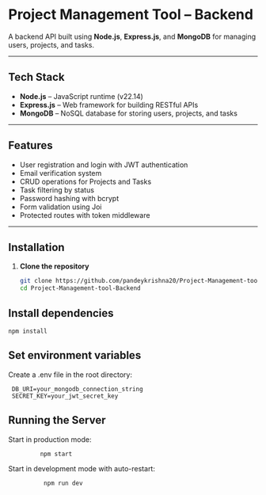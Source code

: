 #  Project Management Tool – Backend

A backend API built using **Node.js**, **Express.js**, and **MongoDB** for managing users, projects, and tasks.

---

##  Tech Stack

- **Node.js** – JavaScript runtime (v22.14)
- **Express.js** – Web framework for building RESTful APIs
- **MongoDB** – NoSQL database for storing users, projects, and tasks

---

##  Features

- User registration and login with JWT authentication
- Email verification system
- CRUD operations for Projects and Tasks
- Task filtering by status
- Password hashing with bcrypt
- Form validation using Joi
- Protected routes with token middleware

---

##  Installation

1. **Clone the repository**
   ```bash
   git clone https://github.com/pandeykrishna20/Project-Management-tool-Backend.git
   cd Project-Management-tool-Backend

## Install dependencies  

    npm install

## Set environment variables
   Create a .env file in the root directory:

     DB_URI=your_mongodb_connection_string
     SECRET_KEY=your_jwt_secret_key


## Running the Server
Start in production mode:

             npm start
Start in development mode with auto-restart:

              npm run dev
             
     



